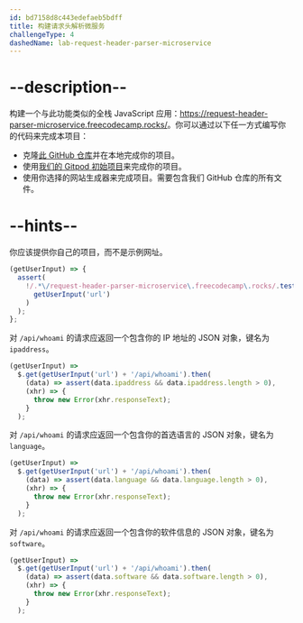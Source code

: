 ```yaml
---
id: bd7158d8c443edefaeb5bdff
title: 构建请求头解析微服务
challengeType: 4
dashedName: lab-request-header-parser-microservice
---
```


# --description--

构建一个与此功能类似的全栈 JavaScript 应用：<a href="https://request-header-parser-microservice.freecodecamp.rocks/" target="_blank" rel="noopener noreferrer nofollow">https://request-header-parser-microservice.freecodecamp.rocks/</a>。你可以通过以下任一方式编写你的代码来完成本项目：

-   克隆<a href="https://github.com/freeCodeCamp/boilerplate-project-headerparser/" target="_blank" rel="noopener noreferrer nofollow">此 GitHub 仓库</a>并在本地完成你的项目。
-   使用<a href="https://gitpod.io/?autostart=true#https://github.com/freeCodeCamp/boilerplate-project-headerparser/" target="_blank" rel="noopener noreferrer nofollow">我们的 Gitpod 初始项目</a>来完成你的项目。
-   使用你选择的网站生成器来完成项目。需要包含我们 GitHub 仓库的所有文件。

# --hints--

你应该提供你自己的项目，而不是示例网址。

```js
(getUserInput) => {
  assert(
    !/.*\/request-header-parser-microservice\.freecodecamp\.rocks/.test(
      getUserInput('url')
    )
  );
};
```

对 `/api/whoami` 的请求应返回一个包含你的 IP 地址的 JSON 对象，键名为 `ipaddress`。

```js
(getUserInput) =>
  $.get(getUserInput('url') + '/api/whoami').then(
    (data) => assert(data.ipaddress && data.ipaddress.length > 0),
    (xhr) => {
      throw new Error(xhr.responseText);
    }
  );
```

对 `/api/whoami` 的请求应返回一个包含你的首选语言的 JSON 对象，键名为 `language`。

```js
(getUserInput) =>
  $.get(getUserInput('url') + '/api/whoami').then(
    (data) => assert(data.language && data.language.length > 0),
    (xhr) => {
      throw new Error(xhr.responseText);
    }
  );
```

对 `/api/whoami` 的请求应返回一个包含你的软件信息的 JSON 对象，键名为 `software`。

```js
(getUserInput) =>
  $.get(getUserInput('url') + '/api/whoami').then(
    (data) => assert(data.software && data.software.length > 0),
    (xhr) => {
      throw new Error(xhr.responseText);
    }
  );
```
